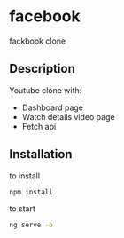 # facebook
fackbook clone
  
## Description
  Youtube clone with:
  - Dashboard page
  - Watch details video page
  - Fetch api
  
## Installation

to install
```sh
npm install 
```
 
 to start
```sh
ng serve -o
```

